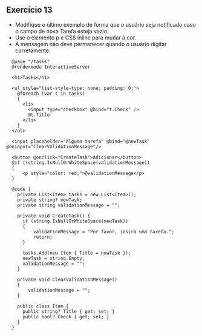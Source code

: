 ## Exercício 13

- Modifique o último exemplo de forma que o usuário seja notificado caso o campo de nova Tarefa esteja vazio.
- Use o elemento p e CSS inline para mudar a cor.
- A mensagem não deve permanecer quando o usuário digitar corretamente.

```razor
  @page "/tasks"
  @rendermode InteractiveServer
  
  <h1>Tasks</h1>
  
  <ul style="list-style-type: none; padding: 0;">
    @foreach (var t in tasks)
    {
      <li>
        <input type="checkbox" @bind="t.Check" />
        @t.Title
      </li>
    }
  </ul>
  
  <input placeholder="Alguma tarefa" @bind="@newTask" @oninput="ClearValidationMessage"/>
  
  <button @onclick="CreateTask">Adicionar</button>
  @if (!string.IsNullOrWhiteSpace(validationMessage))
  {
      <p style="color: red;">@validationMessage</p>
  }
  
  @code {
    private List<Item> tasks = new List<Item>();
    private string? newTask;
    private string validationMessage = "";
  
    private void CreateTask() {
      if (string.IsNullOrWhiteSpace(newTask))
      {
          validationMessage = "Por favor, insira uma tarefa.";
          return;
      }
  
      tasks.Add(new Item { Title = newTask });
      newTask = string.Empty;
      validationMessage = "";  
    }
    
    private void ClearValidationMessage()
    {
        validationMessage = "";
    }
  
    public class Item {
      public string? Title { get; set; }
      public bool? Check { get; set; }
    }
  }
```
